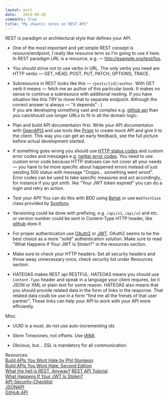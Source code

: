 ```yaml
---
layout: post
date:   2019-09-28
comments: true
title: "My chaotic notes on REST API"
---
```


REST is paradigm or architectural style that defines your API.   

- One of the most important and yet simple REST consept is resouce/endpoint, I really like resource term so I'm going to use it here. In REST paradigm URL is a resource, e.g. — http://example.org/test/foo.

- You should strive not to use verbs in URL. The only verbs you need are HTTP verbs — GET, HEAD, POST, PUT, PATCH, OPTIONS, TRACE.

- Subresource in REST looks like this — `/posts/{id}/author`. With GET verb it means — fetch me an author of this particular book. It makes no sense to continue a subresouce with additional nesting. If you have situation like this TRY to move that to separate endpoint. Although the correct answer is always — "it depends" : )    
If you are developing something vast and complex e.g. [github api](https://developer.github.com/v3/) than you can/should use longer URLs to fit in all the domain logic.

- Plan and build API documentaion first. Write your API documentaion with [OpenAPI3](https://github.com/OAI/OpenAPI-Specification) and use tools like [Prism](https://stoplight.io/open-source/prism/) to create mock API and give it to the client. This way you can get an early feedback, see the full picture before actual development started.

- If something goes wrong you should use [HTTP status codes](https://httpstatuses.com) and custom error codes and messages e.g. [twitter error codes](https://developer.twitter.com/en/docs/basics/response-codes). You need to use custom error code because HTTP statuses can not cover all your needs — you have to be more specific about happened errors instead of just sending 500 status with message "Oopps... something went wront".  
Error codes can be used to take specific measures and act accordingly, for instance if you got smth. like "Your JWT token expired" you can do a login and retry an action.

- Test your API! You can do this with BDD using [Behat](https://behat.org/en/latest/quick_start.html) or use `WebTestCase` class provided by [Symfony](https://symfony.com/doc/current/testing.html#functional-tests).

- Versioning could be done with prefixing, e.g. `/api/v1`, `/api/v2` and etc. or version number could be sent in Content-Type HTTP header, like [github](https://developer.github.com/v3/media/#request-specific-version) does it 

- For proper authentication use [OAuth2](https://oauth.net/code/php/) or [JWT](https://jwt.io). OAuth2 seems to be the best choice as a more "solid" authentication solution. Make sure to read "What Happens If Your JWT Is Stolen?" in the resources section.

- Make sure to check your HTTP headers. Set all security headers and throw away unnecessary once, check security list under Resources section.

- HATEOAS makes REST api RESTFUL. HATEOAS means you should use `Content-Type` header and speak in a language your client requires, be it JSON or XML or plain text for some reason. HATEOAS also means that you should provide related data in the form of links in the response. That related data coulb be use in a form "find me all the frends of that user partner". These links can help your API to work with your API more efficiently.

Misc:   

- UUID is a must, do not use auto-incrementing ids

- Store Timezones, not offsets. Use [IANA](https://www.iana.org/time-zones)

- Obvious, but... SSL is mandatory for all communication.



Resources:   
[Build APIs You Wont Hate by Phil Sturgeon](https://leanpub.com/build-apis-you-wont-hate/)  
[Build APIs You Wont Hate: Second Edition](https://leanpub.com/build-apis-you-wont-hate-2/)  
[What the hell is REST, Anyway?](https://programmingisterrible.com/post/181841346708/what-the-hell-is-rest-anyway)
[REST API Tutorial](https://restfulapi.net/)  
[What Happens If Your JWT Is Stolen?](https://developer.okta.com/blog/2018/06/20/what-happens-if-your-jwt-is-stolen)   
[API-Security-Checklist](https://github.com/shieldfy/API-Security-Checklist)    
[JSONAPI](https://jsonapi.org)   
[GitHub API](https://developer.github.com/v3/)   
